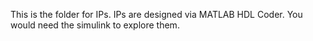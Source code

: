This is the folder for IPs. IPs are designed via MATLAB HDL Coder. You would need the simulink to explore them.
